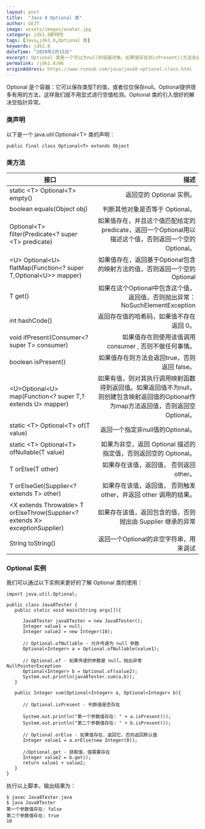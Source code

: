 ```yaml
---
layout: post
title:  "Java 8 Optional 类"
author: GEJT
image: assets/images/avatar.jpg
category: jdk1.8新特性
tags: [Java,jdk1.8,Optional 类]
keywords: jdk1.8
dateTime: "2020年2月15日"
excerpt: Optional 类是一个可以为null的容器对象。如果值存在则isPresent()方法会返回true，调用get()方法会返回该对象。
permalink: /jdk1.8/06
originAddress: https://www.runoob.com/java/java8-optional-class.html
---
```


Optional 是个容器：它可以保存类型T的值，或者仅仅保存null。Optional提供很多有用的方法，这样我们就不用显式进行空值检测。Optional 类的引入很好的解决空指针异常。

### 类声明

以下是一个 java.util.Optional&lt;T&gt; 类的声明：

```
public final class Optional<T> extends Object
```
### 类方法

接口|描述
--|--:
static &lt;T&gt; Optional&lt;T&gt; empty()|返回空的 Optional 实例。
boolean equals(Object obj)|判断其他对象是否等于 Optional。
Optional&lt;T&gt; filter(Predicate&lt;? super &lt;T&gt; predicate)|如果值存在，并且这个值匹配给定的 predicate，返回一个Optional用以描述这个值，否则返回一个空的Optional。
&lt;U&gt; Optional&lt;U&gt; flatMap(Function&lt;? super T,Optional&lt;U&gt;&gt; mapper)|如果值存在，返回基于Optional包含的映射方法的值，否则返回一个空的Optional
T get()|如果在这个Optional中包含这个值，返回值，否则抛出异常：NoSuchElementException
int hashCode()|返回存在值的哈希码，如果值不存在 返回 0。
void ifPresent(Consumer&lt;? super T&gt; consumer)|如果值存在则使用该值调用 consumer , 否则不做任何事情。
boolean isPresent()|如果值存在则方法会返回true，否则返回 false。
&lt;U&gt;Optional&lt;U&gt; map(Function&lt;? super T,? extends U&gt; mapper)|如果有值，则对其执行调用映射函数得到返回值。如果返回值不为null，则创建包含映射返回值的Optional作为map方法返回值，否则返回空Optional。
static &lt;T&gt; Optional&lt;T&gt; of(T value)|返回一个指定非null值的Optional。
static &lt;T&gt; Optional&lt;T&gt; ofNullable(T value)|如果为非空，返回 Optional 描述的指定值，否则返回空的 Optional。
T orElse(T other)|如果存在该值，返回值， 否则返回 other。
T orElseGet(Supplier&lt;? extends T&gt; other)|如果存在该值，返回值， 否则触发 other，并返回 other 调用的结果。
&lt;X extends Throwable&gt; T orElseThrow(Supplier&lt;? extends X&gt; exceptionSupplier)|如果存在该值，返回包含的值，否则抛出由 Supplier 继承的异常
String toString()|返回一个Optional的非空字符串，用来调试

### Optional 实例

我们可以通过以下实例来更好的了解 Optional 类的使用：

```
import java.util.Optional;
 
public class Java8Tester {
   public static void main(String args[]){
   
      Java8Tester java8Tester = new Java8Tester();
      Integer value1 = null;
      Integer value2 = new Integer(10);
        
      // Optional.ofNullable - 允许传递为 null 参数
      Optional<Integer> a = Optional.ofNullable(value1);
        
      // Optional.of - 如果传递的参数是 null，抛出异常 NullPointerException
      Optional<Integer> b = Optional.of(value2);
      System.out.println(java8Tester.sum(a,b));
   }
    
   public Integer sum(Optional<Integer> a, Optional<Integer> b){
    
      // Optional.isPresent - 判断值是否存在
        
      System.out.println("第一个参数值存在: " + a.isPresent());
      System.out.println("第二个参数值存在: " + b.isPresent());
        
      // Optional.orElse - 如果值存在，返回它，否则返回默认值
      Integer value1 = a.orElse(new Integer(0));
        
      //Optional.get - 获取值，值需要存在
      Integer value2 = b.get();
      return value1 + value2;
   }
}
```

执行以上脚本，输出结果为：

```
$ javac Java8Tester.java 
$ java Java8Tester
第一个参数值存在: false
第二个参数值存在: true
10
```

